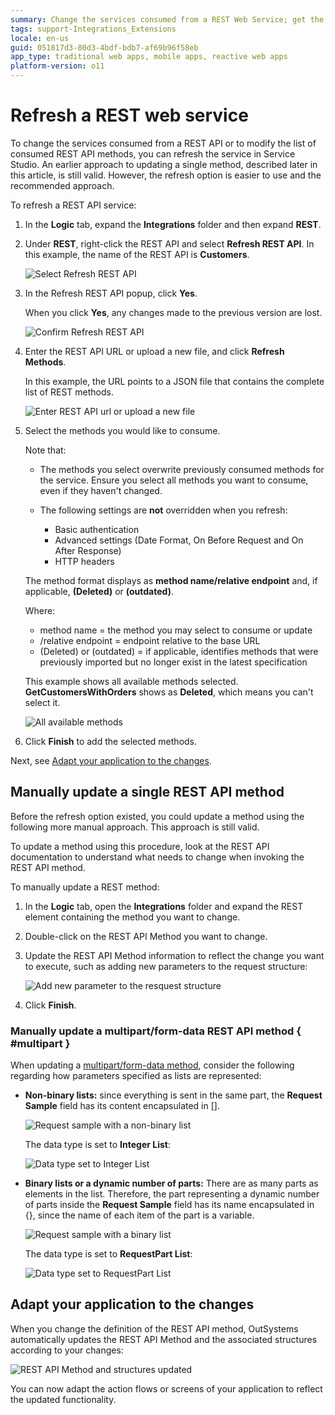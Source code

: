 ```yaml
---
summary: Change the services consumed from a REST Web Service; get the latest changes or modify the list of consumed methods in Service Studio.
tags: support-Integrations_Extensions
locale: en-us
guid: 051817d3-80d3-4bdf-bdb7-af69b96f58eb
app_type: traditional web apps, mobile apps, reactive web apps
platform-version: o11
---
```


# Refresh a REST web service

To change the services consumed from a REST API or to modify the list of consumed REST API methods, you can refresh the service in Service Studio.
An earlier approach to updating a single method, described later in this article, is still valid. However, the refresh option is easier to use and the recommended approach.

To refresh a REST API service:

1. In the **Logic** tab, expand the **Integrations** folder and then expand **REST**.

1. Under **REST**, right-click the REST API and select **Refresh REST API**. In this example, the name of the REST API is **Customers**.

    ![Select Refresh REST API](images/select-refresh-rest-api-ss.png)

1. In the Refresh REST API popup, click **Yes**. 

    When you click **Yes**, any changes made to the previous version are lost.  

    ![Confirm Refresh REST API](images/confirm-refresh-rest-api-ss.png)

1. Enter the REST API URL or upload a new file, and click **Refresh Methods**. 

    In this example, the URL points to a JSON file that contains the complete list of REST methods.

    ![Enter REST API url or upload a new file](images/enter-rest-api-url-ss.png)

1. Select the methods you would like to consume. 
    
    Note that:
    
    * The methods you select overwrite previously consumed methods for the service. Ensure you select all methods you want to consume, even if they haven't changed.
    * The following settings are **not** overridden when you refresh:
            
        * Basic authentication
        * Advanced settings (Date Format, On Before Request and On After Response)
        * HTTP headers

    The method format displays as **method name/relative endpoint** and, if applicable, **(Deleted)** or **(outdated)**.

    Where:
    
    * method name = the method you may select to consume or update
    *  /relative endpoint = endpoint relative to the base URL
    *  (Deleted) or (outdated) = if applicable, identifies methods that were previously imported but no longer exist in the latest specification

    This example shows all available methods selected. **GetCustomersWithOrders** shows as **Deleted**, which means you can't select it.

    ![All available methods](images/all-available-methods-ss.png)

1. Click **Finish** to add the selected methods.

Next, see [Adapt your application to the changes](#adapt-your-application-to-the-changes).

## Manually update a single REST API method

Before the refresh option existed, you could update a method using the following more manual approach. This approach is still valid.

To update a method using this procedure, look at the REST API documentation to understand what needs to change when invoking the REST API method.

To manually update a REST method:

1. In the **Logic** tab, open the **Integrations** folder and expand the REST element containing the method you want to change.

1. Double-click on the REST API Method you want to change.

1. Update the REST API Method information to reflect the change you want to execute, such as adding new parameters to the request structure:

    ![Add new parameter to the resquest structure](images/adding-new-parameter-request-structure-ss.png) 

1. Click **Finish**. 

### Manually update a multipart/form-data REST API method { #multipart }

When updating a [multipart/form-data method](consume-multipart-form-data.md), consider the following regarding how parameters specified as lists are represented:

* **Non-binary lists:** since everything is sent in the same part, the **Request Sample** field has its content encapsulated in [].

    ![Request sample with a non-binary list](images/non-binary-list-ss.png)

    The data type is set to **Integer List**:

    ![Data type set to **Integer List**](images/data-type-integer-list-ss.png)

* **Binary lists or a dynamic number of parts:** There are as many parts as elements in the list. Therefore, the part representing a dynamic number of parts inside the **Request Sample** field has its name encapsulated in {}, since the name of each item of the part is a variable.

    ![Request sample with a binary list](images/binary-list-ss.png)

    The data type is set to **RequestPart List**:

    ![Data type set to **RequestPart List**](images/requestpart-list-ss.png)

## Adapt your application to the changes

When you change the definition of the REST API method, OutSystems automatically updates the REST API Method and the associated structures according to your changes:

![REST API Method and structures updated](images/structures-updated-ss.png)

You can now adapt the action flows or screens of your application to reflect the updated functionality.
